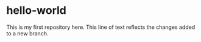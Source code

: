 # hello-world
This is my first repository here.
This line of text reflects the changes added to a new branch.
